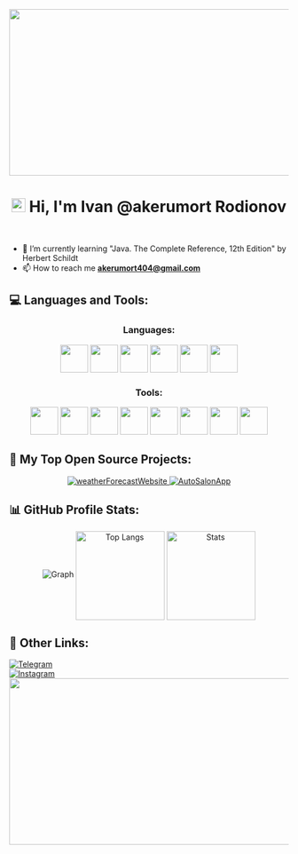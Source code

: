<div align="center"> 
  <img align="center" height="300" width="600" src="https://tenor.com/ru/view/gojo-gojo-satoru-satoru-satoru-gojo-gojo-sad-gif-7526513412428813447.gif" />
</div>

<h1 align="center"> <img src="https://media.giphy.com/media/hvRJCLFzcasrR4ia7z/giphy.gif" width="25px"> Hi, I'm Ivan @akerumort Rodionov</h1>

<div id="header" align="center">
  <img src="https://komarev.com/ghpvc/?username=akerumort&style=for-the-badge&color=blue" alt=""/>
</div> <br>

- 🌱 I’m currently learning "Java. The Complete Reference, 12th Edition" by Herbert Schildt
- 📫 How to reach me **akerumort404@gmail.com**

<h2 align="left"> 💻 Languages and Tools: </h2>

<h3 align="center"> Languages: </h3>
<p align="center"> 
  <a> <img src="https://cdn.jsdelivr.net/gh/devicons/devicon@latest/icons/cplusplus/cplusplus-original.svg" width="50" height="50"/> </a> 
  <a> <img src="https://cdn.jsdelivr.net/gh/devicons/devicon@latest/icons/csharp/csharp-original.svg"width="50" height="50"/>  </a>
  <a> <img src="https://cdn.jsdelivr.net/gh/devicons/devicon@latest/icons/java/java-original.svg"width="50" height="50"/>  </a>
  <a> <img src="https://cdn.jsdelivr.net/gh/devicons/devicon@latest/icons/javascript/javascript-original.svg" width="50" height="50"/> </a>
  <a> <img src="https://cdn.jsdelivr.net/gh/devicons/devicon@latest/icons/html5/html5-original.svg"width="50" height="50"/>  </a>
  <a> <img src="https://cdn.jsdelivr.net/gh/devicons/devicon@latest/icons/css3/css3-original.svg" width="50" height="50"/>  </a>
</p>

<h3 align="center"> Tools: </h3>
<p align="center"> 
  <a> <img src="https://cdn.jsdelivr.net/gh/devicons/devicon@latest/icons/git/git-original.svg"  width="50" height="50"/> </a>
  <a> <img src="https://cdn.jsdelivr.net/gh/devicons/devicon@latest/icons/postman/postman-original.svg"  width="50" height="50"/> </a>
  <a> <img src="https://cdn.jsdelivr.net/gh/devicons/devicon@latest/icons/postgresql/postgresql-original-wordmark.svg" width="50" height="50"/> </a>
  <a> <img src="https://cdn.jsdelivr.net/gh/devicons/devicon@latest/icons/mysql/mysql-original-wordmark.svg" width="50" height="50"/> </a>
  <a> <img src="https://cdn.jsdelivr.net/gh/devicons/devicon@latest/icons/sqlite/sqlite-original.svg" width="50" height="50"/> </a>
  <a> <img src="https://cdn.jsdelivr.net/gh/devicons/devicon@latest/icons/liquibase/liquibase-original.svg" width="50" height="50"/> </a>
  <a> <img src="https://cdn.jsdelivr.net/gh/devicons/devicon@latest/icons/swagger/swagger-original.svg" width="50" height="50"/> </a>
  <a> <img src="https://cdn.jsdelivr.net/gh/devicons/devicon@latest/icons/photoshop/photoshop-plain.svg" width="50" height="50"/> </a>
</p>

<h2>📘 My Top Open Source Projects: </h2>

<div align="center">
    <a href="https://github.com/akerumort/weatherForecastWebsite">
        <img src="https://github-readme-stats.vercel.app/api/pin/?username=akerumort&repo=weatherForecastWebsite&show_description=true&theme=github_dark" alt="weatherForecastWebsite"/>
    </a>
    <a href="https://github.com/akerumort/AutoSalonApp">
        <img src="https://github-readme-stats.vercel.app/api/pin/?username=akerumort&repo=AutoSalonApp&show_description=true&theme=github_dark" alt="AutoSalonApp"/>
    </a>
</div>

<h2>📊 GitHub Profile Stats: </h2>

<p align="center">
    <img src="https://github-readme-activity-graph.vercel.app/graph?username=akerumort&theme=react-dark" alt="Graph"/>
    <img align="center" src="https://github-readme-stats.vercel.app/api/top-langs?username=akerumort&show_icons=true&locale=en&layout=compact&theme=github_dark" alt="Top Langs" height="160"/> 
    <img align="center" src="https://github-readme-stats.vercel.app/api?username=akerumort&show_icons=true&locale=en&theme=github_dark" alt="Stats" height="160"/>
</p>

<h2>💫 Other Links: </h2>

<div align="left">
  <a href="https://t.me/akerumort" target="_blank"> <img src="https://img.shields.io/badge/Telegram-blue?style=flat&logo=telegram&logoColor=white&color=blue" alt="Telegram">
</div>
    
<div align="left">
  <a href="https://www.instagram.com/akerumort/" target="_blank"> <img src="https://img.shields.io/badge/Instagram-%23E4405F.svg?&style=flat&logo=instagram&logoColor=white&color=black" alt="Instagram">
</div>

<div align="center"> 
  <img align="center" height="300" width="600" src="https://tenor.com/ru/view/blue-anime-gif-gif-21266292.gif" />
</div>
    



